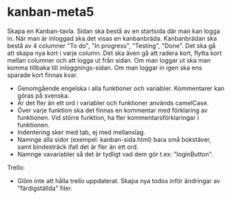 # kanban-meta5
Skapa en Kanban-tavla. Sidan ska bestå av en startsida där man kan logga in. När man är inloggad ska det visas en kanbanbräda.
Kanbanbrädan ska bestå av 4 columner "To do", "In progress", "Testing", "Done". Det ska gå att skapa nya kort i varje column.
Det ska även gå att radera kort, flytta kort mellan columner och att logga ut från sidan. Om man loggar ut ska man komma tillbaka 
till inloggnings-sidan. Om man loggar in igen ska ens sparade kort finnas kvar.

- Genomgående engelska i alla funktioner och variabler. Kommentarer kan göras på svenska.
- Är det fler än ett ord i variabler och funktioner används camelCase.
- Över varje funktion ska det finnas en kommentar med förklaring av funktionen.
    Vid större funktion, ha fler kommentarsförklaringar i funktionen.
- Indentering sker med tab, ej med mellanslag.
- Namnge alla sidor (exempel: kanban-sida.html) bara små bokstäver, samt bindesträck ifall det är fler än ett ord.
- Namnge vavariabler så det är tydligt vad dem gör t.ex: "loginButton".

Trello:
- Glöm inte att hålla trello uppdaterat. Skapa nya todos inför ändringar av "färdigställda" filer.
